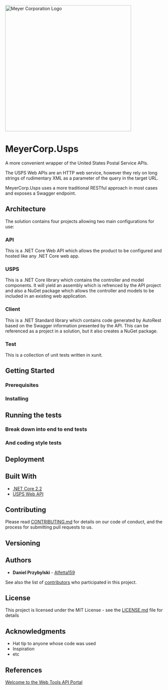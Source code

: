 <img alt="Meyer Corporation Logo" src="https://meyerlicensing.azurewebsites.net/images/Meyer.jpg" width="400" />

# MeyerCorp.Usps

A more convenient wrapper of the United States Postal Service APIs. 

The USPS Web APIs are an HTTP web service, however they rely on long strings of rudimentary XML as a parameter of the query in the target URL.

MeyerCorp.Usps uses a more traditional RESTful approach in most cases and exposes a Swagger endpoint.

## Architecture

The solution contains four projects allowing two main configurations for use:

### API

This is a .NET Core Web API which allows the product to be configured and hosted like any .NET Core web app.

### USPS

This is a .NET Core library which contains the controller and model components. It will yield an assembly which is refrenced by the API project and also a NuGet package which allows the controller and models to be included in an existing web application.

### Client

This is a .NET Standard library which contains code generated by AutoRest based on the Swagger information presented by the API. This can be referenced as a project in a solution, but it also creates a NuGet package.

### Test

This is a collection of unit tests written in xunit.


## Getting Started

### Prerequisites

### Installing

## Running the tests

### Break down into end to end tests

### And coding style tests

## Deployment

## Built With

* [.NET Core 2.2](https://docs.microsoft.com/en-us/dotnet/core/)
* [USPS Web API](https://www.usps.com/business/web-tools-apis/welcome.htm)

## Contributing

Please read [CONTRIBUTING.md](CONTRIBUTING.md) for details on our code of conduct, and the process for submitting pull requests to us.

## Versioning

## Authors

* **Daniel Przybylski** - [Alfetta159](https://github.com/Alfetta159)

See also the list of [contributors](https://github.com/MeyerCorporation/Usps.Core/graphs/contributors) who participated in this project.

## License

This project is licensed under the MIT License - see the [LICENSE.md](LICENSE.md) file for details

## Acknowledgments

* Hat tip to anyone whose code was used
* Inspiration
* etc

## References

[Welcome to the Web Tools API Portal](https://www.usps.com/business/web-tools-apis/welcome.htm)
